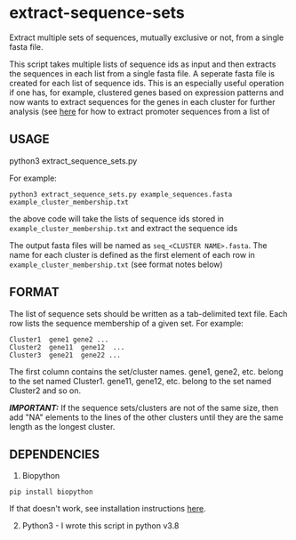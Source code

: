 # extract-sequence-sets

Extract multiple sets of sequences, mutually exclusive or not, from a single fasta file.

This script takes multiple lists of sequence ids as input and then extracts the sequences in each list from a single fasta file. A seperate fasta file is created for each list of sequence ids. This is an especially useful operation if one has, for example, clustered genes based on expression patterns and now wants to extract sequences for the genes in each cluster for further analysis (see [here]() for how to extract promoter sequences from a list of 

## USAGE

python3 extract_sequence_sets.py <FASTA FILE> <LIST OF SEQUENCE SETS>

For example:

`python3 extract_sequence_sets.py example_sequences.fasta example_cluster_membership.txt`

the above code will take the lists of sequence ids stored in `example_cluster_membership.txt` and extract the sequence ids

The output fasta files will be named as `seq_<CLUSTER NAME>.fasta`. The name for each cluster is defined as the first element of each row in `example_cluster_membership.txt` (see format notes below)

## FORMAT

The list of sequence sets should be written as a tab-delimited text file. Each row lists the sequence membership of a given set. For example:

```
Cluster1  gene1 gene2 ...
Cluster2  gene11  gene12  ...
Cluster3  gene21  gene22 ...
```

The first column contains the set/cluster names. gene1, gene2, etc. belong to the set named Cluster1. gene11, gene12, etc. belong to the set named Cluster2 and so on.

***IMPORTANT:*** If the sequence sets/clusters are not of the same size, then add "NA" elements to the lines of the other clusters until they are the same length as the longest
cluster.

## DEPENDENCIES

1. Biopython

`pip install biopython`

If that doesn't work, see installation instructions [here](https://biopython.org/wiki/Download).

2. Python3 - I wrote this script in python v3.8

